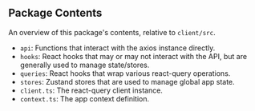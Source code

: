 ## Package Contents

An overview of this package's contents, relative to `client/src`.

- `api`: Functions that interact with the axios instance directly.
- `hooks`: React hooks that may or may not interact with the API, but are generally used to manage state/stores.
- `queries`: React hooks that wrap various react-query operations.
- `stores`: Zustand stores that are used to manage global app state.
- `client.ts`: The react-query client instance.
- `context.ts`: The app context definition.
